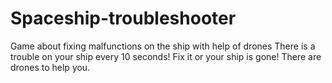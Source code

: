 # Spaceship-troubleshooter
Game about fixing malfunctions on the ship with help of drones
There is a trouble on your ship every 10 seconds! Fix it or your ship is gone! There are drones to help you.

